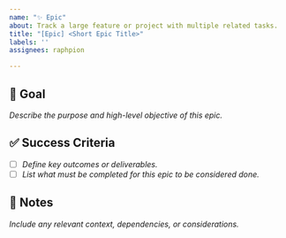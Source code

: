 ```yaml
---
name: "✨ Epic"
about: Track a large feature or project with multiple related tasks.
title: "[Epic] <Short Epic Title>"
labels: ''
assignees: raphpion

---
```


## 🎯 Goal
_Describe the purpose and high-level objective of this epic._

## ✅ Success Criteria
- [ ] _Define key outcomes or deliverables._
- [ ] _List what must be completed for this epic to be considered done._

## 📝 Notes
_Include any relevant context, dependencies, or considerations._
